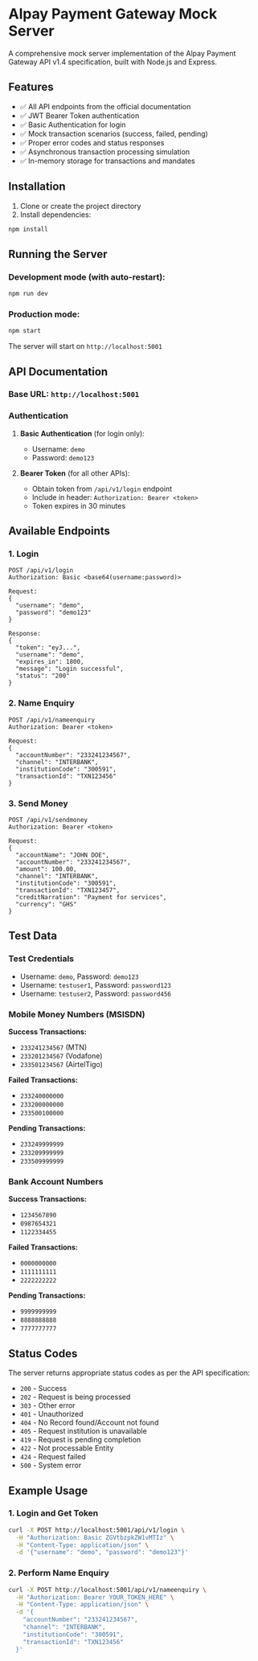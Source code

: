 # Alpay Payment Gateway Mock Server

A comprehensive mock server implementation of the Alpay Payment Gateway API v1.4 specification, built with Node.js and Express.

## Features

- ✅ All API endpoints from the official documentation
- ✅ JWT Bearer Token authentication
- ✅ Basic Authentication for login
- ✅ Mock transaction scenarios (success, failed, pending)
- ✅ Proper error codes and status responses
- ✅ Asynchronous transaction processing simulation
- ✅ In-memory storage for transactions and mandates

## Installation

1. Clone or create the project directory
2. Install dependencies:

```bash
npm install
```

## Running the Server

### Development mode (with auto-restart):
```bash
npm run dev
```

### Production mode:
```bash
npm start
```

The server will start on `http://localhost:5001`

## API Documentation

### Base URL: `http://localhost:5001`

### Authentication

1. **Basic Authentication** (for login only):
   - Username: `demo`
   - Password: `demo123`

2. **Bearer Token** (for all other APIs):
   - Obtain token from `/api/v1/login` endpoint
   - Include in header: `Authorization: Bearer <token>`
   - Token expires in 30 minutes

## Available Endpoints

### 1. Login
```
POST /api/v1/login
Authorization: Basic <base64(username:password)>

Request:
{
  "username": "demo",
  "password": "demo123"
}

Response:
{
  "token": "eyJ...",
  "username": "demo",
  "expires_in": 1800,
  "message": "Login successful",
  "status": "200"
}
```

### 2. Name Enquiry
```
POST /api/v1/nameenquiry
Authorization: Bearer <token>

Request:
{
  "accountNumber": "233241234567",
  "channel": "INTERBANK",
  "institutionCode": "300591",
  "transactionId": "TXN123456"
}
```

### 3. Send Money
```
POST /api/v1/sendmoney
Authorization: Bearer <token>

Request:
{
  "accountName": "JOHN DOE",
  "accountNumber": "233241234567",
  "amount": 100.00,
  "channel": "INTERBANK",
  "institutionCode": "300591",
  "transactionId": "TXN123457",
  "creditNarration": "Payment for services",
  "currency": "GHS"
}
```



## Test Data

### Test Credentials
- Username: `demo`, Password: `demo123`
- Username: `testuser1`, Password: `password123`
- Username: `testuser2`, Password: `password456`

### Mobile Money Numbers (MSISDN)

**Success Transactions:**
- `233241234567` (MTN)
- `233201234567` (Vodafone)
- `233501234567` (AirtelTigo)

**Failed Transactions:**
- `233240000000`
- `233200000000`
- `233500100000`

**Pending Transactions:**
- `233249999999`
- `233209999999`
- `233509999999`

### Bank Account Numbers

**Success Transactions:**
- `1234567890`
- `0987654321`
- `1122334455`

**Failed Transactions:**
- `0000000000`
- `1111111111`
- `2222222222`

**Pending Transactions:**
- `9999999999`
- `8888888888`
- `7777777777`

## Status Codes

The server returns appropriate status codes as per the API specification:

- `200` - Success
- `202` - Request is being processed
- `303` - Other error
- `401` - Unauthorized
- `404` - No Record found/Account not found
- `405` - Request institution is unavailable
- `419` - Request is pending completion
- `422` - Not processable Entity
- `424` - Request failed
- `500` - System error

## Example Usage

### 1. Login and Get Token

```bash
curl -X POST http://localhost:5001/api/v1/login \
  -H "Authorization: Basic ZGVtbzpkZW1vMTIz" \
  -H "Content-Type: application/json" \
  -d '{"username": "demo", "password": "demo123"}'
```

### 2. Perform Name Enquiry

```bash
curl -X POST http://localhost:5001/api/v1/nameenquiry \
  -H "Authorization: Bearer YOUR_TOKEN_HERE" \
  -H "Content-Type: application/json" \
  -d '{
    "accountNumber": "233241234567",
    "channel": "INTERBANK",
    "institutionCode": "300591",
    "transactionId": "TXN123456"
  }'
```
